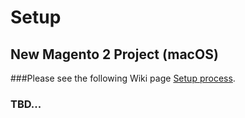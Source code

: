 # Setup

## New Magento 2 Project (macOS)
###Please see the following Wiki page [Setup process](https://github.com/mage2click/docker-magento-mutagen/wiki/Setup-process).
### TBD...